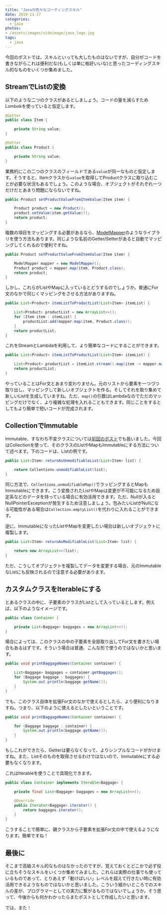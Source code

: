 ```yaml
---
title: "Javaの色々なコーディングスキル"
date: 2019-11-17
categories: 
  - java
photos:
- /assets/images/sideimage/java_logo.jpg
tags:
  - java
---
```


今回のポストでは、スキルといっても大したものはないですが、自分がコードを書きながらこれは便利だな(もしくは単に格好いいな)と思ったコーディングスキル的なものをいくつか集めました。

## StreamでListの変換

以下のような二つのクラスがあるとしましょう。コードの量を減らすためLombokを使っていると仮定します。

```java
@Getter
public class Item {

    private String value;
}

@Setter
public class Product {

    private String value;
}
```

業務的にこの二つのクラスのフィールドである`value`が同一なものと仮定します。そうすると、Itemクラスから`value`を取得してProductクラスに取り込むことが必要な状況もあるでしょう。このような場合、オブジェクトがそれぞれ一つだけだとあまり問題にならないですね。

```java
public Product setProductValueFromItemValue(Item item) {

    Product product = new Product();
    product.setValue(item.getValue());
    return product;
}
```

複数の項目をマッピングする必要があるなら、[ModelMapper](http://modelmapper.org/)のようなライブラリを使う方法もあります。同じような名前のGetter/Setterがあると自動でマッピングしてくれるので便利ですね。

```java
public Product setProductValueFromItemValue(Item item) {

    ModelMapper mapper = new ModelMapper();
    Product product = mapper.map(item, Product.class);
    return product;
}
```

しかし、これらがListやMapに入っているとどうするのでしょうか。普通にFor文のなかで同じくマッピングをさせる方法がありますね。

```java
public List<Product> itemListToProductList(List<Item> itemList) {

    List<Product> productList = new ArrayList<>();
    for (Item item : itemList) {
        productList.add(mapper.map(item, Product.class));
    }
    return productList;
}
```

これをStreamとLambdaを利用して、より簡単なコードにすることができます。

```java
public List<Product> itemListToProductList(List<Item> itemList) {

    List<Product> productList = itemList.stream().map(item -> mapper.map(item, Product.class)).collect(Collectors.toList());
    return productList;
}
```

やっていることはFor文とあまり変わりません。元のリストから要素を一つづつ取り出し、マッピングして新しいオブジェクトを作る。そしてそれを取り集めて新しいListを生成していますね。ただ、`map()`の引数はLambdaなのでただのマッピングだけでなく、より複雑な処理を入れることもできます。同じことをするとしてもより簡単で短いコードが完成されます。

## CollectionでImmutable

Immutable、すなわち不変クラスについては[前回のポスト](../../../08/25/java-thinking-of-immutable)でも扱いました。今回はCollectionを使って、そのクラスのListやMapもImmutableにする方法について述べます。下のコードは、Listの例です。

```java
public List<Item> returnAsUnmodifiableList(List<Item> list) {

    return Collentions.unmodifiableList(list);
}
```

同じ方法で、`Collentions.unmodifiableMap()`でラッピングするとMapもImmutableにできます。こう変換されたListやMapは変更が不可能になるため設定系などのデータを持っている場合に有効活用できます。ただ、Nullが入るとNullPointerExceptionが発生するため注意しましょう。包みたいListがNullになる可能性がある場合は`Collection.emptyList()`を代わりに入れることができます。

逆に、ImmutableになったListやMapを変更したい場合は新しいオブジェクトに複製します。

```java
public List<Item> returnAsModifiableList(List<Item> list) {

    return new ArrayList<>(list);
}
```

ただ、こうしてオブジェクトを複製してデータを変更する場合、元のImmutableなListにも反映されるので注意する必要があります。

## カスタムクラスをIterableにする

とあるクラスの中に、子要素のクラスがListとして入っているとします。例えば、以下のようなイメージです。

```java
public class Container {

    private List<Baggage> baggages = new ArrayList<>();
}
```

場合によっては、このクラスの中の子要素を全部取り出してFor文を書きたい場合もあるはずです。そういう場合は普通、こんな形で使うのではないかと思います。

```java
public void printBaggageNames(Container container) {

    List<Baggage> baggages = container.getBaggages();
    for (Baggage baggage : baggages) {
        System.out.println(baggage.getName());
    }
}
```

でも、このクラス自体を拡張For文のなかで使えるとしたら、より便利になりますね。つまり、以下のように使えるとしたいということです。

```java
public void printBaggageNames(Container container) {

    for (Baggage baggage : container) {
        System.out.println(baggage.getName());
    }
}
```

もしこれができたら、Getterは要らなくなって、よりシンプルなコードがかけますね。また、Listそのものを取得させるわけではないので、Immutableにする必要もなくなります。

これはIterableを使うことで具現化できます。

```java
public class Container implements Iterable<Baggage> {

    private final List<Baggage> baggages = new ArrayList<>();

    @Override
    public Iterator<Baggage> iterator() {
        return baggages.iterator();
    }
}
```

こうすることで簡単に、親クラスから子要素を拡張For文の中で使えるようになります。簡単ですね！

## 最後に

そこまで高級スキル的なものはなかったのですが、覚えておくとどこかで必ず役に立ちそうなスキルをいくつか集めてみました。これらは実際の仕事でも使っているものであって、とりあえず「動けばいい」レベルを超えて行きたい時に有効活用できるようなものではないかと思いました。こういう細かいところでのスキルの差が、プログラマーとしての実力に繋がるものではないでしょうか。そう思って、今後からも何かわかったらまたポストとして作成したいと思います。

では、また！